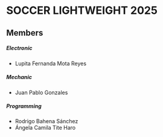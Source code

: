 <h1>SOCCER LIGHTWEIGHT 2025</h1>
<h2>Members</h2>
<h5>Electronic</h5>
<ul>
    <li>Lupita Fernanda Mota Reyes</li>
</ul>
<h5>Mechanic</h5>
<ul>
    <li>Juan Pablo Gonzales</li>
</ul>
<h5>Programming</h5>
<ul>
    <li>Rodrigo Bahena Sánchez</li>
    <li>Ángela Camila Tite Haro</li>

</ul>

